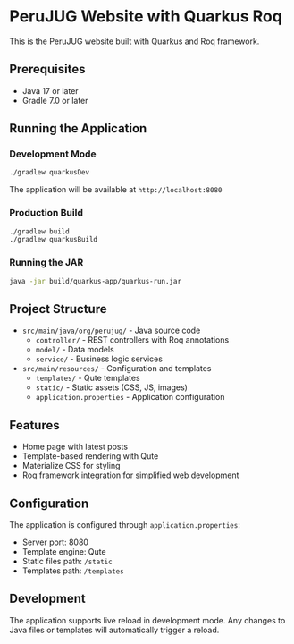 # PeruJUG Website with Quarkus Roq

This is the PeruJUG website built with Quarkus and Roq framework.

## Prerequisites

- Java 17 or later
- Gradle 7.0 or later

## Running the Application

### Development Mode

```bash
./gradlew quarkusDev
```

The application will be available at `http://localhost:8080`

### Production Build

```bash
./gradlew build
./gradlew quarkusBuild
```

### Running the JAR

```bash
java -jar build/quarkus-app/quarkus-run.jar
```

## Project Structure

- `src/main/java/org/perujug/` - Java source code
  - `controller/` - REST controllers with Roq annotations
  - `model/` - Data models
  - `service/` - Business logic services
- `src/main/resources/` - Configuration and templates
  - `templates/` - Qute templates
  - `static/` - Static assets (CSS, JS, images)
  - `application.properties` - Application configuration

## Features

- Home page with latest posts
- Template-based rendering with Qute
- Materialize CSS for styling
- Roq framework integration for simplified web development

## Configuration

The application is configured through `application.properties`:

- Server port: 8080
- Template engine: Qute
- Static files path: `/static`
- Templates path: `/templates`

## Development

The application supports live reload in development mode. Any changes to Java files or templates will automatically trigger a reload. 